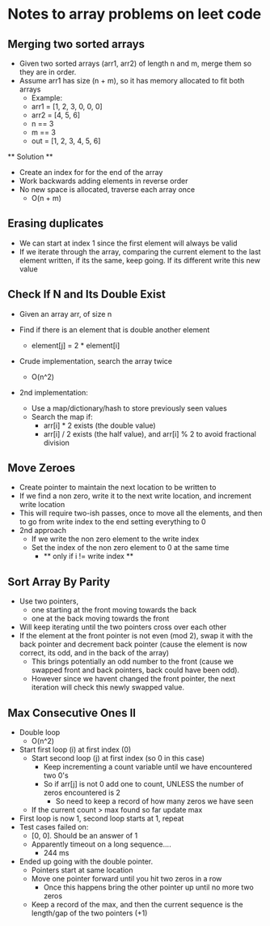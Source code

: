 # Notes to array problems on leet code

## Merging two sorted arrays
- Given two sorted arrays (arr1, arr2) of length n and m, merge them so they are in order.
- Assume arr1 has size (n + m), so it has memory allocated to fit both arrays
  - Example:
  - arr1 = [1, 2, 3, 0, 0, 0]
  - arr2 = [4, 5, 6]
  - n == 3
  - m == 3
  - out = [1, 2, 3, 4, 5, 6]

** Solution **
- Create an index for for the end of the array
- Work backwards adding elements in reverse order
- No new space is allocated, traverse each array once
  - O(n + m)

## Erasing duplicates
- We can start at index 1 since the first element will always be valid
- If we iterate through the array, comparing the current element to the last element written, if its the same, keep going. If its different write this new value

## Check If N and Its Double Exist
- Given an array arr, of size n
- Find if there is an element that is double another element
  - element[j] = 2 * element[i]

- Crude implementation, search the array twice
  - O(n^2)
- 2nd implementation:
  - Use a map/dictionary/hash to store previously seen values
  - Search the map if:
    - arr[i] * 2 exists (the double value)
    - arr[i] / 2 exists (the half value), and arr[i] % 2 to avoid fractional division

## Move Zeroes
- Create pointer to maintain the next location to be written to
- If we find a non zero, write it to the next write location, and increment write location
- This will require two-ish passes, once to move all the elements, and then to go from write index to the end setting everything to 0
- 2nd approach
  - If we write the non zero element to the write index
  - Set the index of the non zero element to 0 at the same time
    - ** only if i != write index **

## Sort Array By Parity
- Use two pointers, 
  - one starting at the front moving towards the back 
  - one at the back moving towards the front
- Will keep iterating until the two pointers cross over each other
- If the element at the front pointer is not even (mod 2), swap it with the back pointer and decrement back pointer (cause the element is now correct, its odd, and in the back of the array)
  - This brings potentially an odd number to the front (cause we swapped front and back pointers, back could have been odd).
  - However since we havent changed the front pointer, the next iteration will check this newly swapped value.

## Max Consecutive Ones II
- Double loop
  - O(n^2) 
- Start first loop (i) at first index (0)
  - Start second loop (j) at first index (so 0 in this case)
    - Keep incrementing a count variable until we have encountered two 0's
    - So if arr[j] is not 0 add one to count, UNLESS the number of zeros encountered is 2
      - So need to keep a record of how many zeros we have seen
  - If the current count > max found so far update max
- First loop is now 1, second loop starts at 1, repeat
- Test cases failed on:
  - [0, 0]. Should be an answer of 1
  - Apparently timeout on a long sequence....
    - 244 ms
- Ended up going with the double pointer.
  - Pointers start at same location
  - Move one pointer forward until you hit two zeros in a row
    - Once this happens bring the other pointer up until no more two zeros
  - Keep a record of the max, and then the current sequence is the length/gap of the two pointers (+1)